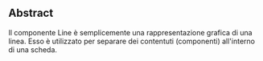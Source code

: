## Abstract

Il componente Line è semplicemente una rappresentazione grafica di una linea.
Esso è utilizzato per separare dei contentuti (componenti) all'interno di una scheda.

